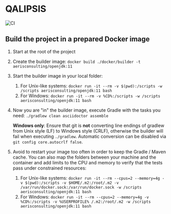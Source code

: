 # QALIPSIS


![CI](https://github.com/aeris-consulting/qalipsis/actions/workflows/gradle-master.yml/badge.svg)

## Build the project in a prepared Docker image

1. Start at the root of the project
1. Create the builder image: `docker build ./docker/builder -t aerisconsulting/openjdk:11`
1. Start the builder image in your local folder:
    1. For Unix-like systems: `docker run -it --rm -v $(pwd):/scripts -w /scripts aerisconsulting/openjdk:11 bash`
    1. For Windows: `docker run -it --rm -v %CD%:/scripts -w /scripts aerisconsulting/openjdk:11 bash`
1. Now you are "in" the builder image, execute Gradle with the tasks you need: `./gradlew clean asciidoctor assemble`

   **Windows only**: Ensure that git is **not** converting line endings of gradlew from Unix style (LF) to Windows
   style (CRLF), otherwise the builder will fail when executing `./gradlew`. Automatic conversion can be disabled
   via `git config core.autocrlf false`.
1. Avoid to restart your image too often in order to keep the Gradle / Maven cache. You can also map the folders between
   your machine and the container and add limits to the CPU and memory to verify that the tests pass under constrained
   resources:
    1. For Unix-like
       systems: `docker run -it --rm --cpus=2 --memory=4g -v $(pwd):/scripts -v $HOME/.m2:/root/.m2 -v /var/run/docker.sock:/var/run/docker.sock -w /scripts aerisconsulting/openjdk:11 bash`
    1. For
       Windows: `docker run -it --rm --cpus=2 --memory=4g -v %CD%:/scripts -v %USERPROFILE% /.m2:/root/.m2 -w /scripts aerisconsulting/openjdk:11 bash`  
